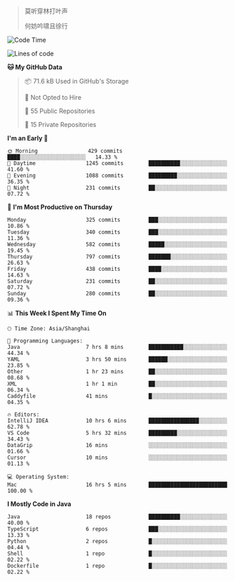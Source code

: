 > 莫听穿林打叶声
> 
> 何妨吟啸且徐行

<!-- ![Github Stats](https://github-readme-stats.vercel.app/api?username=catch6&count_private=true&show_icons=true&theme=gruvbox) -->

<!-- ![Top Langs](https://github-readme-stats.vercel.app/api/top-langs/?username=catch6&layout=compact) -->

<!--START_SECTION:waka-->
![Code Time](http://img.shields.io/badge/Code%20Time-2%2C285%20hrs%2048%20mins-blue)

![Lines of code](https://img.shields.io/badge/From%20Hello%20World%20I%27ve%20Written-9.4%20million%20lines%20of%20code-blue)

**🐱 My GitHub Data** 

> 📦 71.6 kB Used in GitHub's Storage 
 > 
> 🚫 Not Opted to Hire
 > 
> 📜 55 Public Repositories 
 > 
> 🔑 15 Private Repositories 
 > 
**I'm an Early 🐤** 

```text
🌞 Morning                429 commits         ████░░░░░░░░░░░░░░░░░░░░░   14.33 % 
🌆 Daytime                1245 commits        ██████████░░░░░░░░░░░░░░░   41.60 % 
🌃 Evening                1088 commits        █████████░░░░░░░░░░░░░░░░   36.35 % 
🌙 Night                  231 commits         ██░░░░░░░░░░░░░░░░░░░░░░░   07.72 % 
```
📅 **I'm Most Productive on Thursday** 

```text
Monday                   325 commits         ███░░░░░░░░░░░░░░░░░░░░░░   10.86 % 
Tuesday                  340 commits         ███░░░░░░░░░░░░░░░░░░░░░░   11.36 % 
Wednesday                582 commits         █████░░░░░░░░░░░░░░░░░░░░   19.45 % 
Thursday                 797 commits         ███████░░░░░░░░░░░░░░░░░░   26.63 % 
Friday                   438 commits         ████░░░░░░░░░░░░░░░░░░░░░   14.63 % 
Saturday                 231 commits         ██░░░░░░░░░░░░░░░░░░░░░░░   07.72 % 
Sunday                   280 commits         ██░░░░░░░░░░░░░░░░░░░░░░░   09.36 % 
```


📊 **This Week I Spent My Time On** 

```text
🕑︎ Time Zone: Asia/Shanghai

💬 Programming Languages: 
Java                     7 hrs 8 mins        ███████████░░░░░░░░░░░░░░   44.34 % 
YAML                     3 hrs 50 mins       ██████░░░░░░░░░░░░░░░░░░░   23.85 % 
Other                    1 hr 23 mins        ██░░░░░░░░░░░░░░░░░░░░░░░   08.68 % 
XML                      1 hr 1 min          ██░░░░░░░░░░░░░░░░░░░░░░░   06.34 % 
Caddyfile                41 mins             █░░░░░░░░░░░░░░░░░░░░░░░░   04.35 % 

🔥 Editors: 
IntelliJ IDEA            10 hrs 6 mins       ████████████████░░░░░░░░░   62.78 % 
VS Code                  5 hrs 32 mins       █████████░░░░░░░░░░░░░░░░   34.43 % 
DataGrip                 16 mins             ░░░░░░░░░░░░░░░░░░░░░░░░░   01.66 % 
Cursor                   10 mins             ░░░░░░░░░░░░░░░░░░░░░░░░░   01.13 % 

💻 Operating System: 
Mac                      16 hrs 5 mins       █████████████████████████   100.00 % 
```

**I Mostly Code in Java** 

```text
Java                     18 repos            ██████████░░░░░░░░░░░░░░░   40.00 % 
TypeScript               6 repos             ███░░░░░░░░░░░░░░░░░░░░░░   13.33 % 
Python                   2 repos             █░░░░░░░░░░░░░░░░░░░░░░░░   04.44 % 
Shell                    1 repo              █░░░░░░░░░░░░░░░░░░░░░░░░   02.22 % 
Dockerfile               1 repo              █░░░░░░░░░░░░░░░░░░░░░░░░   02.22 % 
```




<!--END_SECTION:waka-->
